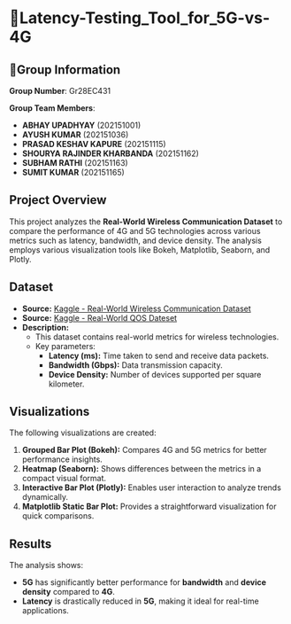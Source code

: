 # 🚀Latency-Testing_Tool_for_5G-vs-4G

## 🌟Group Information

**Group Number**: Gr28EC431

**Group Team Members**:  
- **ABHAY UPADHYAY** (202151001)  
- **AYUSH KUMAR** (202151036)  
- **PRASAD KESHAV KAPURE** (202151115)  
- **SHOURYA RAJINDER KHARBANDA** (202151162)  
- **SUBHAM RATHI** (202151163)  
- **SUMIT KUMAR** (202151165)



## Project Overview
This project analyzes the **Real-World Wireless Communication Dataset** to compare the performance of 4G and 5G technologies across various metrics such as latency, bandwidth, and device density. The analysis employs various visualization tools like Bokeh, Matplotlib, Seaborn, and Plotly.

## Dataset
- **Source:** [Kaggle - Real-World Wireless Communication Dataset](https://www.kaggle.com/datasets/siddss/real-world-wireless-communication-dataset)
- **Source:** [Kaggle - Real-World QOS Dateset](https://www.kaggle.com/datasets/omarsobhy14/5g-quality-of-service)
- **Description:** 
  - This dataset contains real-world metrics for wireless technologies. 
  - Key parameters:
    - **Latency (ms):** Time taken to send and receive data packets.
    - **Bandwidth (Gbps):** Data transmission capacity.
    - **Device Density:** Number of devices supported per square kilometer.

## Visualizations
The following visualizations are created:
1. **Grouped Bar Plot (Bokeh):** Compares 4G and 5G metrics for better performance insights.
2. **Heatmap (Seaborn):** Shows differences between the metrics in a compact visual format.
3. **Interactive Bar Plot (Plotly):** Enables user interaction to analyze trends dynamically.
4. **Matplotlib Static Bar Plot:** Provides a straightforward visualization for quick comparisons.

## Results
The analysis shows:
- **5G** has significantly better performance for **bandwidth** and **device density** compared to **4G**.
- **Latency** is drastically reduced in **5G**, making it ideal for real-time applications.





